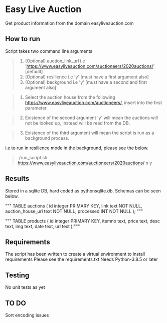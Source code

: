 # Easy Live Auction
Get product information from the domain easyliveauction.com

## How to run
Script takes two command line arguments 

>1. (Optional) auction_link_url i.e 'https://www.easyliveauction.com/auctioneers/2020auctions/' [default]
>2. (Optional) resilience i.e 'y' [must have a first argument also] 
>2. (Optional) background i.e 'y' [must have a second and first argument also]

>1. Select the auction house from the following https://www.easyliveauction.com/auctioneers/, insert into the first parameter.  

>2. Existence of the second argument 'y' will mean the auctions will not be looked up, instead will be read from the DB. 

>3. Existence of the third argument will mean the script is run as a background process. 

i.e to run in resilience mode in the background, please see the below.

> ./run_script.sh https://www.easyliveauction.com/auctioneers/2020auctions/ n y

## Results 

Stored in a sqlite DB, hard coded as pythonsqlite.db. Schemas can be seen below. 

""" TABLE auctions (
                                        id integer PRIMARY KEY,
                                        link text NOT NULL,
                                        auction_house_url text NOT NULL, 
                                        processed INT NOT NULL
                                    ); """

""" TABLE products (
                                    id integer PRIMARY KEY,
                                    itemno text,
                                    price text,
                                    desc text,
                                    img text,
                                    date text,
                                    url text 
                                );"""


## Requirements 
The script has been written to create a virtual environment to install requirements 
Please see the requirements.txt
Needs Python-3.8.5 or later 

## Testing
No unit tests as yet 

## TO DO 
Sort encoding issues 